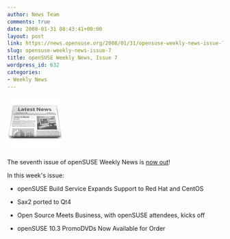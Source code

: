 ```yaml
---
author: News Team
comments: true
date: 2008-01-31 08:43:41+00:00
layout: post
link: https://news.opensuse.org/2008/01/31/opensuse-weekly-news-issue-7/
slug: opensuse-weekly-news-issue-7
title: openSUSE Weekly News, Issue 7
wordpress_id: 632
categories:
- Weekly News
---
```


![news](/wp-content/uploads/2007/11/knewsticker.png)

The seventh issue of openSUSE Weekly News is [now out](http://en.opensuse.org/OpenSUSE_Weekly_News/7)! 

In this week's issue:



   
  * openSUSE Build Service Expands Support to Red Hat and CentOS

   
  * Sax2 ported to Qt4

   
  * Open Source Meets Business, with openSUSE attendees, kicks off

   
  * openSUSE 10.3 PromoDVDs Now Available for Order


